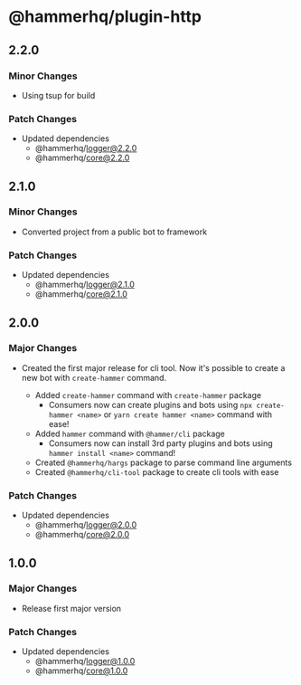 # @hammerhq/plugin-http

## 2.2.0

### Minor Changes

-   Using tsup for build

### Patch Changes

-   Updated dependencies
    -   @hammerhq/logger@2.2.0
    -   @hammerhq/core@2.2.0

## 2.1.0

### Minor Changes

-   Converted project from a public bot to framework

### Patch Changes

-   Updated dependencies
    -   @hammerhq/logger@2.1.0
    -   @hammerhq/core@2.1.0

## 2.0.0

### Major Changes

-   Created the first major release for cli tool. Now it's possible to create a new bot with `create-hammer` command.

    -   Added `create-hammer` command with `create-hammer` package
        -   Consumers now can create plugins and bots using `npx create-hammer <name>` or `yarn create hammer <name>` command with ease!
    -   Added `hammer` command with `@hammer/cli` package
        -   Consumers now can install 3rd party plugins and bots using `hammer install <name>` command!
    -   Created `@hammerhq/hargs` package to parse command line arguments
    -   Created `@hammerhq/cli-tool` package to create cli tools with ease

### Patch Changes

-   Updated dependencies
    -   @hammerhq/logger@2.0.0
    -   @hammerhq/core@2.0.0

## 1.0.0

### Major Changes

-   Release first major version

### Patch Changes

-   Updated dependencies
    -   @hammerhq/logger@1.0.0
    -   @hammerhq/core@1.0.0
